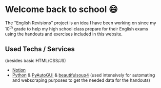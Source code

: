 # Welcome back to school 😄
The "English Revisions" project is an idea I have been working on since my 10<sup>th</sup> grade to help my high school class prepare for their English exams using the handouts and exercises included in this website.

## Used Techs / Services
(besides basic HTML/CSS/JS)
 - [Notion](https://www.notion.so/)
 - [Python](https://www.python.org/) & [PyAutoGUI](https://pyautogui.readthedocs.io/en/latest/) & [beautifulsoup4](https://pypi.org/project/beautifulsoup4/) (used intensively for automating and webscraping purposes to get the needed data for the handouts)
